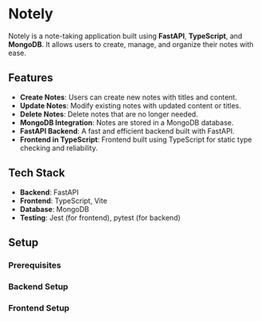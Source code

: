 # Notely

Notely is a note-taking application built using **FastAPI**, **TypeScript**, and **MongoDB**. It allows users to create, manage, and organize their notes with ease.

## Features
- **Create Notes**: Users can create new notes with titles and content.
- **Update Notes**: Modify existing notes with updated content or titles.
- **Delete Notes**: Delete notes that are no longer needed.
- **MongoDB Integration**: Notes are stored in a MongoDB database.
- **FastAPI Backend**: A fast and efficient backend built with FastAPI.
- **Frontend in TypeScript**: Frontend built using TypeScript for static type checking and reliability.

## Tech Stack
- **Backend**: FastAPI
- **Frontend**: TypeScript, Vite
- **Database**: MongoDB
- **Testing**: Jest (for frontend), pytest (for backend)

## Setup

### Prerequisites

### Backend Setup

### Frontend Setup